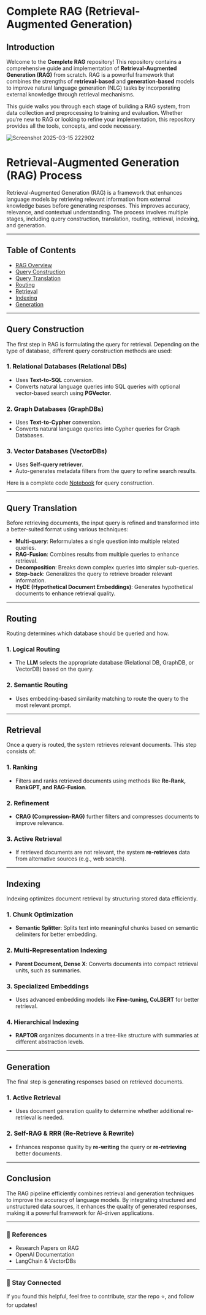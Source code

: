 # Complete RAG (Retrieval-Augmented Generation) 

## Introduction

Welcome to the **Complete RAG** repository! This repository contains a comprehensive guide and implementation of **Retrieval-Augmented Generation (RAG)** from scratch. RAG is a powerful framework that combines the strengths of **retrieval-based** and **generation-based** models to improve natural language generation (NLG) tasks by incorporating external knowledge through retrieval mechanisms.

This guide walks you through each stage of building a RAG system, from data collection and preprocessing to training and evaluation. Whether you’re new to RAG or looking to refine your implementation, this repository provides all the tools, concepts, and code necessary.


![Screenshot 2025-03-15 222902](https://github.com/user-attachments/assets/311a81a8-9e76-40ae-9218-ff59a648a5de)


# Retrieval-Augmented Generation (RAG) Process

Retrieval-Augmented Generation (RAG) is a framework that enhances language models by retrieving relevant information from external knowledge bases before generating responses. This improves accuracy, relevance, and contextual understanding. The process involves multiple stages, including query construction, translation, routing, retrieval, indexing, and generation.

---

## Table of Contents
- [RAG Overview](https://github.com/Adity-star/CompleteRAG/blob/main/Rag_overview.ipynb)
- [Query Construction](#query-construction)
- [Query Translation](#query-translation)
- [Routing](#routing)
- [Retrieval](#retrieval)
- [Indexing](#indexing)
- [Generation](#generation)

---

## Query Construction
The first step in RAG is formulating the query for retrieval. Depending on the type of database, different query construction methods are used:

### 1. Relational Databases (Relational DBs)
- Uses **Text-to-SQL** conversion.
- Converts natural language queries into SQL queries with optional vector-based search using **PGVector**.

### 2. Graph Databases (GraphDBs)
- Uses **Text-to-Cypher** conversion.
- Converts natural language queries into Cypher queries for Graph Databases.

### 3. Vector Databases (VectorDBs)
- Uses **Self-query retriever**.
- Auto-generates metadata filters from the query to refine search results.

Here is a complete code [Notebook](https://github.com/Adity-star/CompleteRAG/blob/main/Rag_query_transformation_1.ipynb) for query construction.  

---

## Query Translation
Before retrieving documents, the input query is refined and transformed into a better-suited format using various techniques:
- **Multi-query**: Reformulates a single question into multiple related queries.
- **RAG-Fusion**: Combines results from multiple queries to enhance retrieval.
- **Decomposition**: Breaks down complex queries into simpler sub-queries.
- **Step-back**: Generalizes the query to retrieve broader relevant information.
- **HyDE (Hypothetical Document Embeddings)**: Generates hypothetical documents to enhance retrieval quality.

---

## Routing
Routing determines which database should be queried and how.

### 1. Logical Routing
- The **LLM** selects the appropriate database (Relational DB, GraphDB, or VectorDB) based on the query.

### 2. Semantic Routing
- Uses embedding-based similarity matching to route the query to the most relevant prompt.

---

## Retrieval
Once a query is routed, the system retrieves relevant documents. This step consists of:

### 1. Ranking
- Filters and ranks retrieved documents using methods like **Re-Rank, RankGPT, and RAG-Fusion**.

### 2. Refinement
- **CRAG (Compression-RAG)** further filters and compresses documents to improve relevance.

### 3. Active Retrieval
- If retrieved documents are not relevant, the system **re-retrieves** data from alternative sources (e.g., web search).

---

## Indexing
Indexing optimizes document retrieval by structuring stored data efficiently.

### 1. Chunk Optimization
- **Semantic Splitter**: Splits text into meaningful chunks based on semantic delimiters for better embedding.

### 2. Multi-Representation Indexing
- **Parent Document, Dense X**: Converts documents into compact retrieval units, such as summaries.

### 3. Specialized Embeddings
- Uses advanced embedding models like **Fine-tuning, CoLBERT** for better retrieval.

### 4. Hierarchical Indexing
- **RAPTOR** organizes documents in a tree-like structure with summaries at different abstraction levels.

---

## Generation
The final step is generating responses based on retrieved documents.

### 1. Active Retrieval
- Uses document generation quality to determine whether additional re-retrieval is needed.

### 2. Self-RAG & RRR (Re-Retrieve & Rewrite)
- Enhances response quality by **re-writing** the query or **re-retrieving** better documents.

---

## Conclusion
The RAG pipeline efficiently combines retrieval and generation techniques to improve the accuracy of language models. By integrating structured and unstructured data sources, it enhances the quality of generated responses, making it a powerful framework for AI-driven applications.

---

### 🔗 References
- Research Papers on RAG
- OpenAI Documentation
- LangChain & VectorDBs

---

### 🚀 Stay Connected
If you found this helpful, feel free to contribute, star the repo ⭐, and follow for updates!


